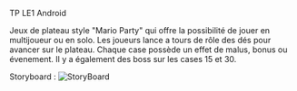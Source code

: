 
TP LE1 Android 

Jeux de plateau style "Mario Party" qui offre la possibilité de jouer en multijoueur ou en solo. Les joueurs lance a tours de rôle des dés pour avancer sur le plateau.
Chaque case possède un effet de malus, bonus ou évenement. Il y a également des boss sur les cases 15 et 30.

Storyboard :
![StoryBoard](https://github.com/user-attachments/assets/da3aa710-9331-42b4-9085-1850e3ecb62e)
